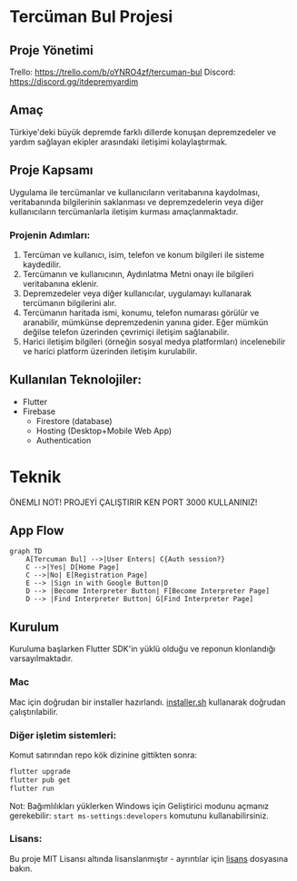 # Tercüman Bul Projesi

## Proje Yönetimi

Trello: https://trello.com/b/oYNRO4zf/tercuman-bul
Discord: https://discord.gg/itdepremyardim

## Amaç

Türkiye'deki büyük depremde farklı dillerde konuşan depremzedeler ve yardım sağlayan ekipler arasındaki iletişimi kolaylaştırmak.

## Proje Kapsamı

Uygulama ile tercümanlar ve kullanıcıların veritabanına kaydolması, veritabanında bilgilerinin saklanması ve depremzedelerin veya diğer kullanıcıların tercümanlarla iletişim kurması amaçlanmaktadır.

### Projenin Adımları:

1. Tercüman ve kullanıcı, isim, telefon ve konum bilgileri ile sisteme kaydedilir.
2. Tercümanın ve kullanıcının, Aydınlatma Metni onayı ile bilgileri veritabanına eklenir.
3. Depremzedeler veya diğer kullanıcılar, uygulamayı kullanarak tercümanın bilgilerini alır.
4. Tercümanın haritada ismi, konumu, telefon numarası görülür
   ve aranabilir, mümkünse depremzedenin yanına gider. Eğer mümkün
   değilse telefon üzerinden çevrimiçi iletişim sağlanabilir.
5. Harici iletişim bilgileri (örneğin sosyal medya platformları)
   incelenebilir ve harici platform üzerinden iletişim kurulabilir.

## Kullanılan Teknolojiler:
- Flutter 
- Firebase
  - Firestore (database)
  - Hosting (Desktop+Mobile Web App)
  - Authentication


# Teknik

ÖNEMLI NOT! PROJEYİ ÇALIŞTIRIR KEN PORT 3000 KULLANINIZ!

## App Flow
```mermaid
graph TD
    A[Tercuman Bul] -->|User Enters| C{Auth session?}
    C -->|Yes| D[Home Page]
    C -->|No| E[Registration Page]
    E --> |Sign in with Google Button|D
    D --> |Become Interpreter Button| F[Become Interpreter Page]
    D --> |Find Interpreter Button| G[Find Interpreter Page]
```

## Kurulum

Kuruluma başlarken Flutter SDK'in yüklü olduğu ve reponun klonlandığı varsayılmaktadır.

### Mac

Mac için doğrudan bir installer hazırlandı. [installer.sh](./installer.sh) kullanarak doğrudan çalıştırılabilir.

### Diğer işletim sistemleri:

Komut satırından repo kök dizinine gittikten sonra:

```sh
flutter upgrade
flutter pub get
flutter run
```

Not: Bağımlılıkları yüklerken Windows için Geliştirici modunu açmanız gerekebilir: `start ms-settings:developers` komutunu kullanabilirsiniz.

### Lisans:
Bu proje MIT Lisansı altında lisanslanmıştır - ayrıntılar için [lisans](LICENSE) dosyasına bakın.
